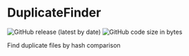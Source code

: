 # DuplicateFinder
![GitHub release (latest by date)](https://img.shields.io/github/v/release/Macvol/DuplicateFinder)
![GitHub code size in bytes](https://img.shields.io/github/languages/code-size/Macvol/DuplicateFinder)

Find duplicate files by hash comparison
